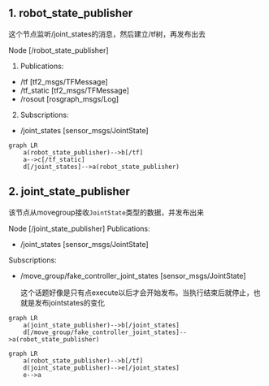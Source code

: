 ## 1. robot_state_publisher

这个节点监听/joint_states的消息，然后建立/tf树，再发布出去

Node [/robot_state_publisher]

1. Publications: 

 * /tf [tf2_msgs/TFMessage]  
 * /tf_static [tf2_msgs/TFMessage]  
 * /rosout [rosgraph_msgs/Log]   

2. Subscriptions: 

 * /joint_states [sensor_msgs/JointState]
```mermaid
graph LR
	a(robot_state_publisher)-->b[/tf]
	a-->c[/tf_static]
	d[/joint_states]-->a(robot_state_publisher)
```

## 2. joint_state_publisher

该节点从movegroup接收`JointState`类型的数据，并发布出来

Node [/joint_state_publisher]
Publications: 

 * /joint_states [sensor_msgs/JointState]

Subscriptions: 
 * /move_group/fake_controller_joint_states [sensor_msgs/JointState]

   这个话题好像是只有点execute以后才会开始发布。当执行结束后就停止，也就是发布jointstates的变化

```mermaid
graph LR
	a(joint_state_publisher)-->b[/joint_states]
	d[/move_group/fake_controller_joint_states]-->a(robot_state_publisher)
```

```mermaid
graph LR
	a(robot_state_publisher)-->b[/tf]
	d(joint_state_publisher)-->e[/joint_states]
	e-->a
```

